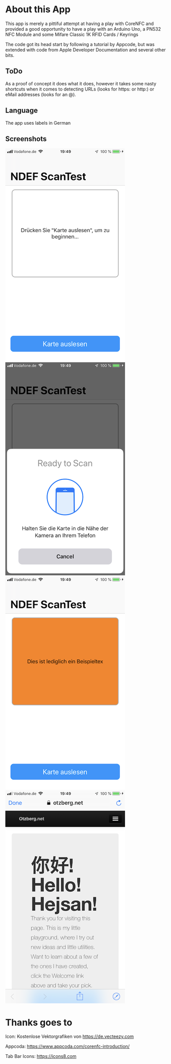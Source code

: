 # About this App

This app is merely a pittiful attempt at having a play with CoreNFC and provided a good opportunity to have a play with an Arduino Uno, a PN532 NFC Module and some Mifare Classic 1K RFID Cards / Keyrings

The code got its head start by following a tutorial by Appcode, but was extended with code from Apple Developer Documentation and several other bits.

## ToDo

As a proof of concept it does what it does, however it takes some nasty shortcuts when it comes to detecting URLs (looks for https: or http:) or eMail addresses (looks for an @).

## Language

The app uses labels in German

## Screenshots

![Screenshot of App UI #1](imgs/IMG_8070.PNG "Screenshot 1")
![Screenshot of App UI #2](imgs/IMG_8071.PNG "Screenshot 2")
![Screenshot of App UI #3](imgs/IMG_8072.PNG "Screenshot 3")
![Screenshot of App UI #4](imgs/IMG_8073.PNG "Screenshot 4")

# Thanks goes to

Icon: 
Kostenlose Vektorgrafiken von https://de.vecteezy.com

Appcoda:
https://www.appcoda.com/corenfc-introduction/

Tab Bar Icons:
https://icons8.com


